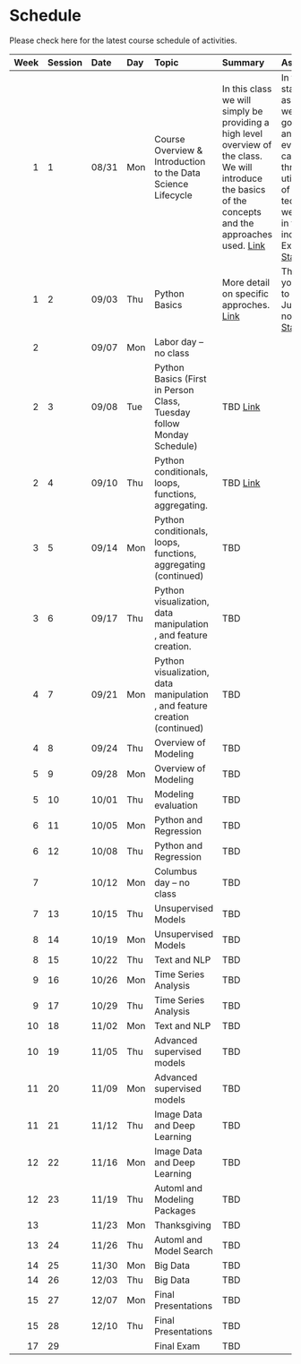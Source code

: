 Schedule
============================


Please check here for the latest course schedule of activities.

|   Week | Session   | Date   | Day   | Topic                                                                      | Summary                                                                                                                                                                               | Assignment                                                                                                                                                                                                                                                                                                       | Due   |
|-------:|:----------|:-------|:------|:---------------------------------------------------------------------------|:--------------------------------------------------------------------------------------------------------------------------------------------------------------------------------------|:-----------------------------------------------------------------------------------------------------------------------------------------------------------------------------------------------------------------------------------------------------------------------------------------------------------------|:------|
|      1 | 1         | 08/31  | Mon   | Course Overview & Introduction to the Data Science Lifecycle               | In this class we will simply be providing a high level overview of the class.  We will introduce the basics of the concepts and the approaches used.  [Link](../../sessions/session1) | In this starter assignment, we are just going to try and test that everyone can go through and utilize some of the basic technologies we will use in the class, including Excel Solver. [Starter](https://github.com/rpi-techfundamentals/introml_website_fall_2020/raw/master/files/assignments/01starter.xlsx) | 09/07 |
|      1 | 2         | 09/03  | Thu   | Python Basics                                                              | More detail on specific approches. [Link](../../sessions/session2)                                                                                                                    | This will test your ability to use Jupyter notebooks.  [Starter](../assignments/02starter)                                                                                                                                                                                                                       | 09/10 |
|      2 |           | 09/07  | Mon   | Labor day – no class                                                       |                                                                                                                                                                                       |                                                                                                                                                                                                                                                                                                                  |       |
|      2 | 3         | 09/08  | Tue   | Python Basics  (First in Person Class, Tuesday follow Monday Schedule)     | TBD [Link](../../sessions/session3)                                                                                                                                                   |                                                                                                                                                                                                                                                                                                                  |       |
|      2 | 4         | 09/10  | Thu   | Python conditionals, loops, functions, aggregating.                        | TBD [Link](../../sessions/session4)                                                                                                                                                   |                                                                                                                                                                                                                                                                                                                  |       |
|      3 | 5         | 09/14  | Mon   | Python conditionals, loops, functions, aggregating (continued)             | TBD                                                                                                                                                                                   |                                                                                                                                                                                                                                                                                                                  |       |
|      3 | 6         | 09/17  | Thu   | Python visualization, data manipulation , and feature creation.            | TBD                                                                                                                                                                                   |                                                                                                                                                                                                                                                                                                                  |       |
|      4 | 7         | 09/21  | Mon   | Python visualization, data manipulation , and feature creation (continued) | TBD                                                                                                                                                                                   |                                                                                                                                                                                                                                                                                                                  |       |
|      4 | 8         | 09/24  | Thu   | Overview of Modeling                                                       | TBD                                                                                                                                                                                   |                                                                                                                                                                                                                                                                                                                  |       |
|      5 | 9         | 09/28  | Mon   | Overview of Modeling                                                       | TBD                                                                                                                                                                                   |                                                                                                                                                                                                                                                                                                                  |       |
|      5 | 10        | 10/01  | Thu   | Modeling evaluation                                                        | TBD                                                                                                                                                                                   |                                                                                                                                                                                                                                                                                                                  |       |
|      6 | 11        | 10/05  | Mon   | Python and Regression                                                      | TBD                                                                                                                                                                                   |                                                                                                                                                                                                                                                                                                                  |       |
|      6 | 12        | 10/08  | Thu   | Python and Regression                                                      | TBD                                                                                                                                                                                   |                                                                                                                                                                                                                                                                                                                  |       |
|      7 |           | 10/12  | Mon   | Columbus day – no class                                                    | TBD                                                                                                                                                                                   |                                                                                                                                                                                                                                                                                                                  |       |
|      7 | 13        | 10/15  | Thu   | Unsupervised Models                                                        | TBD                                                                                                                                                                                   |                                                                                                                                                                                                                                                                                                                  |       |
|      8 | 14        | 10/19  | Mon   | Unsupervised Models                                                        | TBD                                                                                                                                                                                   |                                                                                                                                                                                                                                                                                                                  |       |
|      8 | 15        | 10/22  | Thu   | Text and NLP                                                               | TBD                                                                                                                                                                                   |                                                                                                                                                                                                                                                                                                                  |       |
|      9 | 16        | 10/26  | Mon   | Time Series Analysis                                                       | TBD                                                                                                                                                                                   |                                                                                                                                                                                                                                                                                                                  |       |
|      9 | 17        | 10/29  | Thu   | Time Series Analysis                                                       | TBD                                                                                                                                                                                   |                                                                                                                                                                                                                                                                                                                  |       |
|     10 | 18        | 11/02  | Mon   | Text and NLP                                                               | TBD                                                                                                                                                                                   |                                                                                                                                                                                                                                                                                                                  |       |
|     10 | 19        | 11/05  | Thu   | Advanced supervised models                                                 | TBD                                                                                                                                                                                   |                                                                                                                                                                                                                                                                                                                  |       |
|     11 | 20        | 11/09  | Mon   | Advanced supervised models                                                 | TBD                                                                                                                                                                                   |                                                                                                                                                                                                                                                                                                                  |       |
|     11 | 21        | 11/12  | Thu   | Image Data and Deep Learning                                               | TBD                                                                                                                                                                                   |                                                                                                                                                                                                                                                                                                                  |       |
|     12 | 22        | 11/16  | Mon   | Image Data and Deep Learning                                               | TBD                                                                                                                                                                                   |                                                                                                                                                                                                                                                                                                                  |       |
|     12 | 23        | 11/19  | Thu   | Automl and Modeling Packages                                               | TBD                                                                                                                                                                                   |                                                                                                                                                                                                                                                                                                                  |       |
|     13 |           | 11/23  | Mon   | Thanksgiving                                                               | TBD                                                                                                                                                                                   |                                                                                                                                                                                                                                                                                                                  |       |
|     13 | 24        | 11/26  | Thu   | Automl and Model Search                                                    | TBD                                                                                                                                                                                   |                                                                                                                                                                                                                                                                                                                  |       |
|     14 | 25        | 11/30  | Mon   | Big Data                                                                   | TBD                                                                                                                                                                                   |                                                                                                                                                                                                                                                                                                                  |       |
|     14 | 26        | 12/03  | Thu   | Big Data                                                                   | TBD                                                                                                                                                                                   |                                                                                                                                                                                                                                                                                                                  |       |
|     15 | 27        | 12/07  | Mon   | Final Presentations                                                        | TBD                                                                                                                                                                                   |                                                                                                                                                                                                                                                                                                                  |       |
|     15 | 28        | 12/10  | Thu   | Final Presentations                                                        | TBD                                                                                                                                                                                   |                                                                                                                                                                                                                                                                                                                  |       |
|     17 | 29        |        |       | Final Exam                                                                 | TBD                                                                                                                                                                                   |                                                                                                                                                                                                                                                                                                                  |       |